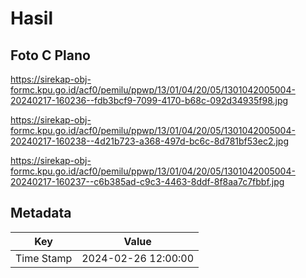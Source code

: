 # Hasil

## Foto C Plano

https://sirekap-obj-formc.kpu.go.id/acf0/pemilu/ppwp/13/01/04/20/05/1301042005004-20240217-160236--fdb3bcf9-7099-4170-b68c-092d34935f98.jpg

https://sirekap-obj-formc.kpu.go.id/acf0/pemilu/ppwp/13/01/04/20/05/1301042005004-20240217-160238--4d21b723-a368-497d-bc6c-8d781bf53ec2.jpg

https://sirekap-obj-formc.kpu.go.id/acf0/pemilu/ppwp/13/01/04/20/05/1301042005004-20240217-160237--c6b385ad-c9c3-4463-8ddf-8f8aa7c7fbbf.jpg


## Metadata

| Key        | Value               |
| ---------- | ------------------- |
| Time Stamp | 2024-02-26 12:00:00 |



